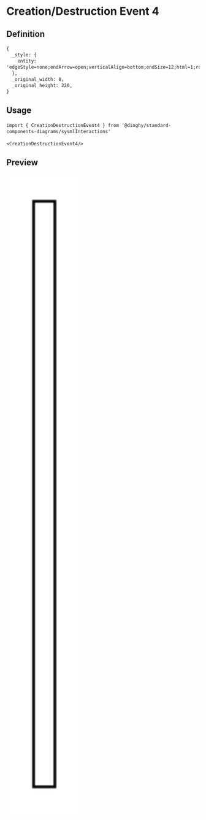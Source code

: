 # Creation/Destruction Event 4

## Definition

```
{
  _style: { 
    entity: 'edgeStyle=none;endArrow=open;verticalAlign=bottom;endSize=12;html=1;rounded=0;',
  },
  _original_width: 8,
  _original_height: 220,
}
```

## Usage

```
import { CreationDestructionEvent4 } from '@dinghy/standard-components-diagrams/sysmlInteractions'

<CreationDestructionEvent4/>
```

## Preview

<img src="./creation-destruction-event-4.png" width="200"/>
